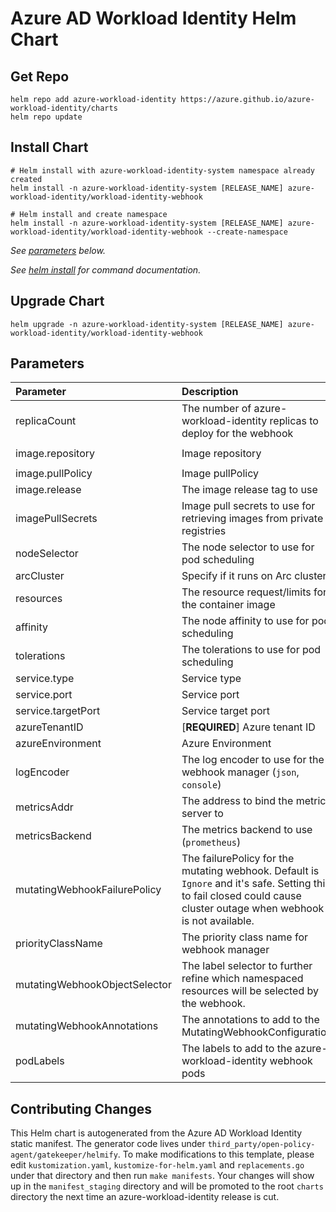 # Azure AD Workload Identity Helm Chart

## Get Repo

```console
helm repo add azure-workload-identity https://azure.github.io/azure-workload-identity/charts
helm repo update
```

## Install Chart

```console
# Helm install with azure-workload-identity-system namespace already created
helm install -n azure-workload-identity-system [RELEASE_NAME] azure-workload-identity/workload-identity-webhook

# Helm install and create namespace
helm install -n azure-workload-identity-system [RELEASE_NAME] azure-workload-identity/workload-identity-webhook --create-namespace
```

_See [parameters](#parameters) below._

_See [helm install](https://helm.sh/docs/helm/helm_install/) for command documentation._

## Upgrade Chart

```console
helm upgrade -n azure-workload-identity-system [RELEASE_NAME] azure-workload-identity/workload-identity-webhook
```

## Parameters

| Parameter                     | Description                                                                                                                                                          | Default                                                 |
| :---------------------------- | :------------------------------------------------------------------------------------------------------------------------------------------------------------------- | :------------------------------------------------------ |
| replicaCount                  | The number of azure-workload-identity replicas to deploy for the webhook                                                                                             | `2`                                                     |
| image.repository              | Image repository                                                                                                                                                     | `mcr.microsoft.com/oss/azure/workload-identity/webhook` |
| image.pullPolicy              | Image pullPolicy                                                                                                                                                     | `IfNotPresent`                                          |
| image.release                 | The image release tag to use                                                                                                                                         | Current release version: `v0.14.0`                      |
| imagePullSecrets              | Image pull secrets to use for retrieving images from private registries                                                                                              | `[]`                                                    |
| nodeSelector                  | The node selector to use for pod scheduling                                                                                                                          | `kubernetes.io/os: linux`                               |
| arcCluster                    | Specify if it runs on Arc cluster                                                                                                                                    | `false`                                                 |
| resources                     | The resource request/limits for the container image                                                                                                                  | limits: 100m CPU, 30Mi, requests: 100m CPU, 20Mi        |
| affinity                      | The node affinity to use for pod scheduling                                                                                                                          | `{}`                                                    |
| tolerations                   | The tolerations to use for pod scheduling                                                                                                                            | `[]`                                                    |
| service.type                  | Service type                                                                                                                                                         | `ClusterIP`                                             |
| service.port                  | Service port                                                                                                                                                         | `443`                                                   |
| service.targetPort            | Service target port                                                                                                                                                  | `9443`                                                  |
| azureTenantID                 | [**REQUIRED**] Azure tenant ID                                                                                                                                       | ``                                                      |
| azureEnvironment              | Azure Environment                                                                                                                                                    | `AzurePublicCloud`                                      |
| logEncoder                    | The log encoder to use for the webhook manager (`json`, `console`)                                                                                                   | `console`                                               |
| metricsAddr                   | The address to bind the metrics server to                                                                                                                            | `:8095`                                                 |
| metricsBackend                | The metrics backend to use (`prometheus`)                                                                                                                            | `prometheus`                                            |
| mutatingWebhookFailurePolicy  | The failurePolicy for the mutating webhook. Default is `Ignore` and it's safe. Setting this to fail closed could cause cluster outage when webhook is not available. | `Ignore`                                                |
| priorityClassName             | The priority class name for webhook manager                                                                                                                          | `system-cluster-critical`                               |
| mutatingWebhookObjectSelector | The label selector to further refine which namespaced resources will be selected by the webhook.                                                                     | ``                                                      |
| mutatingWebhookAnnotations    | The annotations to add to the MutatingWebhookConfiguration                                                                                                           | `{}`                                                    |
| podLabels                     | The labels to add to the azure-workload-identity webhook pods                                                                                                        | `{}`                                                    |

## Contributing Changes

This Helm chart is autogenerated from the Azure AD Workload Identity static manifest. The generator code lives under `third_party/open-policy-agent/gatekeeper/helmify`. To make modifications to this template, please edit `kustomization.yaml`, `kustomize-for-helm.yaml` and `replacements.go` under that directory and then run `make manifests`. Your changes will show up in the `manifest_staging` directory and will be promoted to the root `charts` directory the next time an azure-workload-identity release is cut.

